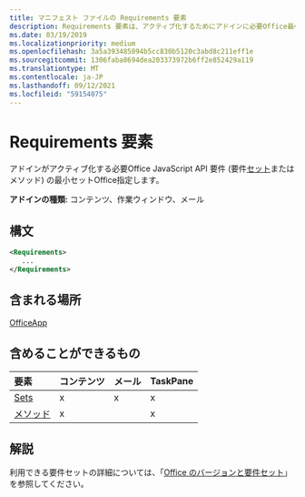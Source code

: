 ```yaml
---
title: マニフェスト ファイルの Requirements 要素
description: Requirements 要素は、アクティブ化するためにアドインに必要Office最小要件セットとメソッドを指定します。
ms.date: 03/19/2019
ms.localizationpriority: medium
ms.openlocfilehash: 3a5a393485094b5cc830b5120c3abd8c211eff1e
ms.sourcegitcommit: 1306faba8694dea203373972b6ff2e852429a119
ms.translationtype: MT
ms.contentlocale: ja-JP
ms.lasthandoff: 09/12/2021
ms.locfileid: "59154075"
---
```

# <a name="requirements-element"></a>Requirements 要素

アドインがアクティブ化する必要Office JavaScript API 要件 (要件[セット](../../develop/office-versions-and-requirement-sets.md#specify-office-applications-and-requirement-sets)またはメソッド) の最小セットOffice指定します。

**アドインの種類:** コンテンツ、作業ウィンドウ、メール

## <a name="syntax"></a>構文

```XML
<Requirements>
   ...
</Requirements>
```

## <a name="contained-in"></a>含まれる場所

[OfficeApp](officeapp.md)

## <a name="can-contain"></a>含めることができるもの

|要素|コンテンツ|メール|TaskPane|
|:-----|:-----|:-----|:-----|
|[Sets](sets.md)|x|x|x|
|[メソッド](methods.md)|x||x|

## <a name="remarks"></a>解説

利用できる要件セットの詳細については、「[Office のバージョンと要件セット](../../develop/office-versions-and-requirement-sets.md)」を参照してください。

